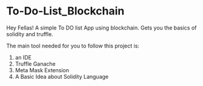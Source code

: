 # To-Do-List_Blockchain

Hey Fellas! A simple To DO list App using blockchain. Gets you the basics of solidity and truffle.

The main tool needed for you to follow this project is:
1. an IDE
2. Truffle Ganache
3. Meta Mask Extension
4. A Basic Idea about Solidity Language
